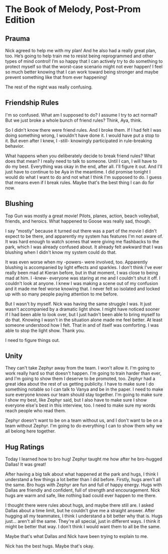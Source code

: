 <!-- TITLE: Book Of Melody -->
<!-- SUBTITLE: Diary entries posted in setting-info -->

# The Book of Melody, Post-Prom Edition
## Prauma
Nick agreed to help me with my plan!  And he also had a really great plan, too.  He’s going to help train me to resist being reprogrammed and other types of mind control!  I’m so happy that I can actively try to do something to protect myself so that the worst-case scenario might not ever happen!  I feel so much better knowing that I can work toward being stronger and maybe prevent something like that from ever happening!

The rest of the night was really confusing.
## Friendship Rules
I'm so confused. What am I supposed to do? I assume I try to act normal? But we just broke a whole bunch of friend rules? Think, Aya, think.

So I didn't know there were friend rules. And I broke them. If I had felt I was doing something wrong, I wouldn't have done it. I would have put a stop to it. But even after I knew, I -still- knowingly participated in rule-breaking behavior.

What happens when you deliberately decide to break friend rules? What does that mean? I really need to talk to someone. Until I can, I will have to do my best. Everything was okay in the end, after all. I'll figure it out. And I'll just have to continue to be Aya in the meantime. I did promise tonight I would do what I want to do and not what I think I'm supposed to do. I guess that means even if I break rules. Maybe that's the best thing I can do for now.
## Blushing
Top Gun was mostly a great movie! Pilots, planes, action, beach volleyball, friends, and heroics. What happened to Goose was really sad, though.

I say "mostly" because it turned out there was a part of the movie I didn't expect to be there, and apparently my system has features I'm not aware of. It was hard enough to watch scenes that were giving me flashbacks to the park, which I was already confused about. It already felt awkward that I was blushing when I didn't know my system could do that.

It was even worse when my -powers- were involved, too. Apparently blushing is accompanied by light effects and sparkles. I don't think I've ever really been mad at Kieran before, but in that moment, I was close to being mad at him. I -knew- everyone was staring at me and I couldn't shut it off. I couldn't look at anyone. I knew I was making a scene out of my confusion and it made me feel worse knowing that. I never felt so isolated and locked up with so many people paying attention to me before.

But I wasn't by myself. Nick was having the same struggle I was. It just wasn't accompanied by a dramatic light show. I might have noticed sooner if I had been able to look over, but I just hadn't been able to bring myself to do that. Knowing I wasn't in the situation alone made me feel better. At least someone understood how I felt. That in and of itself was comforting. I was able to stop the light show. Thank you.

I need to figure things out.
## Unity
They can't take Zephyr away from the team. I won't allow it. I'm going to work really hard so that doesn't happen. I'm going to train harder than ever, and I'm going to show them I deserve to be promoted, too. Zephyr had a great idea about the rest of us getting publicity. I have to make sure I do something notable so I can talk to Vanya and be in the paper. I need to make sure everyone knows our team should stay together. I'm going to make sure I show my best, like Zephyr said, but I also have to make sure I show everyone else's best in this interview, too. I need to make sure my words reach people who read them.

Zephyr doesn't want to be on a team without us, and I don't want to be on a team without Zephyr. I'm going to do everything I can to show them why we all belong here together.
## Hug Ratings
Today I learned how to bro hug! Zephyr taught me how after he bro-hugged Dallas! It was great!

After having a big talk about what happened at the park and hugs, I think I understand a few things a lot better than I did before. Firstly, hugs aren't all the same. Bro hugs with Zephyr are fun and full of happy energy. Hugs with Dallas are friendly and confident, full of strength and encouragement. Nick hugs are warm and safe, like nothing bad could ever happen to me there.

I thought there were rules about hugs, and maybe there still are. I asked Dallas about a time limit, but he couldn't give me a straight answer. After hugging all my teammates, I think I understand a bit better why that is. Hugs just... aren't all the same. They're all special, just in different ways. I think it might be better that way. I don't think I would want them to all be the same.

Maybe that's what Dallas and Nick have been trying to explain to me.

Nick has the best hugs. Maybe that's okay.